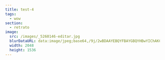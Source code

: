 ```yaml
---
title: test-4
tags:
  - wow
section:
  - retrato
image:
  src: /images/_5260146-editar.jpg
  blurDataURL: data:image/jpeg;base64,/9j/2wBDAAYEBQYFBAYGBQYHBwYIChAKCgkJChQODwwQFxQYGBcUFhYaHSUfGhsjHBYWICwgIyYnKSopGR8tMC0oMCUoKSj/2wBDAQcHBwoIChMKChMoGhYaKCgoKCgoKCgoKCgoKCgoKCgoKCgoKCgoKCgoKCgoKCgoKCgoKCgoKCgoKCgoKCgoKCj/wAARCABLAGQDASIAAhEBAxEB/8QAGAABAQEBAQAAAAAAAAAAAAAAAAECAwj/xAAXEAEBAQEAAAAAAAAAAAAAAAAAAREC/8QAFAEBAAAAAAAAAAAAAAAAAAAAAP/EABQRAQAAAAAAAAAAAAAAAAAAAAD/2gAMAwEAAhEDEQA/APKgAAAAsUGRpAQAAAAAAAAAGouJG5ATEsdMSwHKo3YyCAAAAAAAA1HXlyjfNB1iWEq0HLqMWOvTn0DAqAAAAAAArUrCwHWVdctXQbtYpqUEqAAAAAAAAACmoAuiAAAAAP/Z
  width: 2048
  height: 1536
---
```

